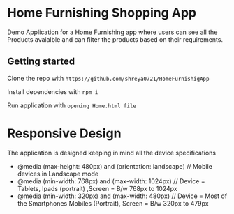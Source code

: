 # Home Furnishing Shopping App
Demo Application for a Home Furnishing app where users can see all the Products avaialble and can filter the products based on their requirements.

## Getting started
Clone the repo with
```https://github.com/shreya0721/HomeFurnishigApp```

Install dependencies with
```npm i```

Run application with
```opening Home.html file```


# Responsive Design
The application is designed keeping in mind all the device specifications  

- @media (max-height: 480px) and (orientation: landscape) // Mobile devices in Landscape mode
- @media (min-width: 768px) and (max-width: 1024px) // Device = Tablets, Ipads (portrait) ,Screen = B/w 768px to 1024px
- @media (min-width: 320px) and (max-width: 480px) // Device = Most of the Smartphones Mobiles (Portrait), Screen = B/w 320px to 479px
